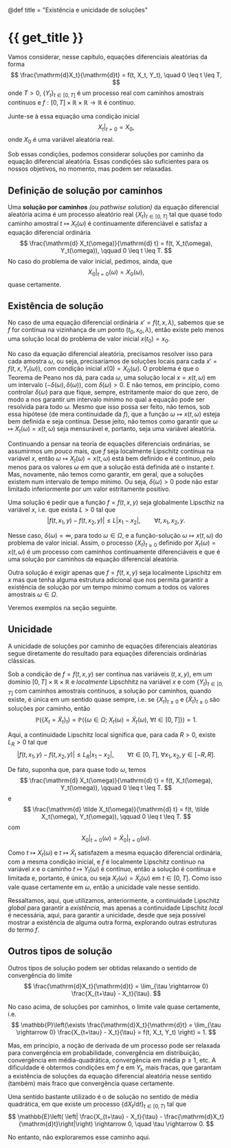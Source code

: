 @def title = "Existência e unicidade de soluções"

# {{ get_title }}

Vamos considerar, nesse capítulo, equações diferenciais aleatórias da forma
$$
\frac{\mathrm{d}X_t}{\mathrm{d}t} = f(t, X_t, Y_t), \quad 0 \leq t \leq T,
$$
onde $T > 0$, $\{Y_t\}_{t\in [0, T]}$ é um processo real com caminhos amostrais contínuos e $f:[0, T]\times \mathbb{R} \times\mathbb{R} \rightarrow \mathbb{R}$ é contínuo.

Junte-se à essa equação uma condição inicial
$$
\left.X_t\right|_{t = 0} = X_0,
$$
onde $X_0$ é uma variável aleatória real.

Sob essas condições, podemos considerar soluções por caminho da equação diferencial aleatória. Essas condições são suficientes para os nossos objetivos, no momento, mas podem ser relaxadas.

## Definição de solução por caminhos

Uma **solução por caminhos** *(ou pathwise solution)* da equação diferencial aleatória acima é um processo aleatório real $\{X_t\}_{t\in [0, T]}$ tal que quase todo caminho amostral $t\mapsto X_t(\omega)$ é continuamente diferenciável e satisfaz a equação diferencial ordinária
$$
\frac{\mathrm{d} X_t(\omega)}{\mathrm{d} t} = f(t, X_t(\omega), Y_t(\omega)), \qquad 0 \leq t \leq T.
$$
No caso do problema de valor inicial, pedimos, ainda, que
$$
\left.X_0\right|_{t = 0}(\omega) = X_0(\omega),
$$
quase certamente.

## Existência de solução

No caso de uma equação diferencial ordinária $x' = f(t, x, \lambda)$, sabemos que se $f$ for contínua na vizinhança de um ponto $(t_0, x_0, \lambda)$, então existe pelo menos uma solução local do problema de valor inicial $x(t_0) = x_0$. 

No caso da equação diferencial aleatória, precisamos resolver isso para cada amostra $\omega$, ou seja, precisaríamos de soluções locais para cada $x' = f(t, x, Y_t(\omega))$, com condição inicial $x(0) = X_0(\omega)$. O problema é que o Teorema de Peano nos dá, para cada $\omega$, uma solução local $x = x(t, \omega)$ em um intervalo $(-\delta(\omega), \delta(\omega))$, com $\delta(\omega) > 0$. E não temos, em princípio, como controlar $\delta(\omega)$ para que fique, sempre, estritamente maior do que zero, de modo a nos garantir um intervalo mínimo no qual a equação pode ser resolvida para todo $\omega$. Mesmo que isso possa ser feito, não temos, sob essa hipótese (de mera continuidade da $f$), que a função $\omega \mapsto x(t, \omega)$ esteja bem definida e seja contínua. Desse jeito, não temos como garantir que $\omega \mapsto X_t(\omega) = x(t, \omega)$ seja mensurável e, portanto, seja uma variável aleatória.

Continuando a pensar na teoria de equações diferenciais ordinárias, se assumirmos um pouco mais, que $f$ seja localmente Lipschitz contínua na variável $x$, então $\omega \mapsto X_t(\omega) = x(t, \omega)$ está bem definido e é contínuo, pelo menos para os valores $\omega$ em que a solução está definida até o instante $t$. Mas, novamente, não temos como garantir, em geral, que a soluções existem num intervalo de tempo mínimo. Ou seja, $\delta(\omega) > 0$ pode não estar limitado inferiormente por um valor estritamente positivo.

Uma solução é pedir que a função $f=f(t, x, y)$ seja globalmente Lipscthiz na variável $x$, i.e. que exista $L > 0$ tal que
$$
|f(t, x_1, y) - f(t, x_2, y)| \leq L |x_1 - x_2|, \qquad \forall t, x_1, x_2, y.
$$

Nesse caso, $\delta(\omega) = \infty$, para todo $\omega\in \Omega$, e a função-solução $\omega \mapsto x(t, \omega)$ do problema de valor inicial. Assim, o processo $\{X_t\}_{t\geq 0}$ definido por $X_t(\omega) = x(t, \omega)$ é um processo com caminhos continuamente diferenciáveis e que é uma solução por caminhos da equação diferencial aleatória.

Outra solução é exigir apenas que $f=f(t, x, y)$ seja localmente Lipschitz em $x$ mas que tenha alguma estrutura adicional que nos permita garantir a existência de solução por um tempo mínimo comum a todos os valores amostrais $\omega\in\Omega$.

Veremos exemplos na seção seguinte.

## Unicidade

A unicidade de soluções por caminho de equações diferenciais aleatórias segue diretamente do resultado para equações diferenciais ordinárias clássicas.

Sob a condição de $f = f(t, x, y)$ ser contínua nas variáveis $(t, x, y)$, em um domínio $[0, T] \times \mathbb{R}\times \mathbb{R}$ e *localmente* Lipschhitz na variável $x$ e com $\{Y_t\}_{t\in [0, T]}$ com caminhos amostrais contínuos, a solução por caminhos, quando existe, é única em um sentido quase sempre, i.e. se $\{X_t\}_{t \geq 0}$ e $\{\tilde X_t\}_{t \geq 0}$ são soluções por caminho, então
$$
\mathbb{P}\left(\{X_t = \tilde X_t\}_t\right) = \mathbb{P}\left(\left\{\omega \in \Omega; \;X_t(\omega) = \tilde X_t(\omega), \;\forall t\in [0, T]\right\}\right) = 1.
$$

Aqui, a continuidade Lipschitz local significa que, para cada $R > 0$, existe $L_R > 0$ tal que
$$
|f(t, x_1, y) - f(t, x_2, y)| \leq L_R|x_1 - x_2|, \qquad \forall t\in [0, T], \;\forall x_1, x_2, y \in [-R, R].
$$

De fato, suponha que, para quase todo $\omega$, temos
$$
\frac{\mathrm{d} X_t(\omega)}{\mathrm{d} t} = f(t, X_t(\omega), Y_t(\omega)), \qquad 0 \leq t \leq T.
$$
e
$$
\frac{\mathrm{d} \tilde X_t(\omega)}{\mathrm{d} t} = f(t, \tilde X_t(\omega), Y_t(\omega)), \qquad 0 \leq t \leq T.
$$
com
$$
\left.X_0\right|_{t = 0}(\omega) = \left.\tilde X_0\right|_{t = 0}(\omega).
$$

Como $t \mapsto X_t(\omega)$ e $t \mapsto \tilde X_t$ satisfazem a mesma equação diferencial ordinária, com a mesma condição inicial, e $f$ é localmente Lipschitz contínuo na variável $x$ e o caminho $t\mapsto Y_t(\omega)$ é contínuo, então a solução é contínua e limitada e, portanto, é única, ou seja $X_t(\omega) = \tilde X_t(\omega)$ em $t\in [0, T]$. Como isso vale quase certamente em $\omega$, então a unicidade vale nesse sentido.

Ressaltamos, aqui, que utilizamos, anteriormente, a continuidade Lipschitz *global* para garantir a *existência,* mas apenas a continuidade Lipschitz *local* é necessária, aqui, para garantir a unicidade, desde que seja possível mostrar a existência de alguma outra forma, explorando outras estruturas do termo $f$.

## Outros tipos de solução

Outros tipos de solução podem ser obtidas relaxando o sentido de convergência do limite
$$
\frac{\mathrm{d}X_t}{\mathrm{d}t} = \lim_{\tau \rightarrow 0} \frac{X_{t+\tau} - X_t}{\tau}.
$$

No caso acima, de soluções por caminhos, o limite vale quase certamente, i.e.
$$
\mathbb{P}\left(\exists \frac{\mathrm{d}X_t}{\mathrm{d}t} = \lim_{\tau \rightarrow 0} \frac{X_{t+\tau} - X_t}{\tau} = f(t, X_t, Y_t) \right) = 1.
$$

Mas, em princípio, a noção de derivada de um processo pode ser relaxada para convergência em probabilidade, convergência em distribuição, convergência em média-quadrática, convergência em média $p\geq 1$, etc. A dificuldade é obtermos condições em $f$ e em $Y_t$, mais fracas, que garantam a existência de soluções da equação diferencial aleatória nesse sentido (também) mais fraco que convergência quase certamente.

Uma sentido bastante utilizado é o de solução no sentido de média quadrática, em que existe um processo $\{\mathrm{d}X_t/\mathrm{d}t\}_{t \in [0, T)}$ tal que
$$
\mathbb{E}\left( \left| \frac{X_{t+\tau} - X_t}{\tau} - \frac{\mathrm{d}X_t}{\mathrm{d}t}\right|\right) \rightarrow 0, \quad \tau \rightarrow 0.
$$

No entanto, não exploraremos esse caminho aqui.

